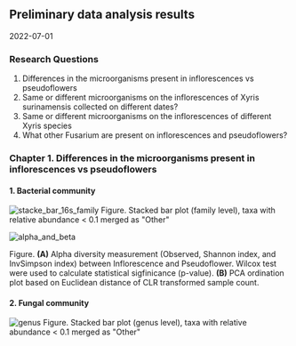 ## Preliminary data analysis results 
2022-07-01

### Research Questions 

1. Differences in the microorganisms present in inflorescences vs pseudoflowers 
2. Same or different microorganisms on the inflorescences of Xyris surinamensis collected on different dates?
3. Same or different microorganisms on the inflorescences of different Xyris species 
4. What other Fusarium are present on inflorescences and pseudoflowers?

### Chapter 1. Differences in the microorganisms present in inflorescences vs pseudoflowers 

#### 1. Bacterial community  

![stacke_bar_16s_family](https://user-images.githubusercontent.com/62360632/176946445-ea1db533-0569-4148-b933-e76baabf16e4.png)
Figure. Stacked bar plot (family level), taxa with relative abundance < 0.1 merged as "Other"

![alpha_and_beta](https://user-images.githubusercontent.com/62360632/176947009-481a7cbd-d42c-4257-9884-34515a87a271.png)

Figure. **(A)** Alpha diversity measurement (Observed, Shannon index, and InvSimpson index) between Inflorescence and Pseudoflower. Wilcox test were used to calculate statistical sigfinicance (p-value). **(B)** PCA ordination plot based on Euclidean distance of CLR transformed sample count. 

#### 2. Fungal community

![genus](https://user-images.githubusercontent.com/62360632/176948770-d0054714-0159-41fa-8568-4377226b3cc7.png)
Figure. Stacked bar plot (genus level), taxa with relative abundance < 0.1 merged as "Other"
